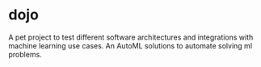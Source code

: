 # dojo
A pet project to test different software architectures and integrations with machine learning use cases. An AutoML solutions to automate solving ml problems.
